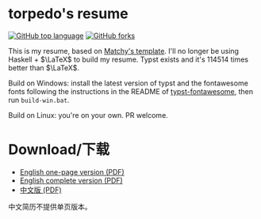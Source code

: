 # torpedo's resume

[![GitHub top language](https://img.shields.io/github/languages/top/ice1000/resume.svg)](https://github.com/ice1000/resume)
[![GitHub forks](https://img.shields.io/github/forks/ice1000/resume.svg?style=social&label=Fork)](https://github.com/ice1000/resume)

This is my resume, based on [Matchy's template](https://github.com/matchy233/typst-chi-cv-template).
I'll no longer be using Haskell + $\LaTeX$ to build my resume. Typst exists and it's 114514 times better than $\LaTeX$.

Build on Windows: install the latest version of typst and the fontawesome fonts following the instructions in the README of [typst-fontawesome](https://github.com/duskmoon314/typst-fontawesome), then run `build-win.bat`.

Build on Linux: you're on your own. PR welcome.

# Download/下载

+ [English one-page version (PDF)](./resume.pdf)
+ [English complete version (PDF)](./resume-elab.pdf)
+ [中文版 (PDF)](./resume-cn.pdf)

中文简历不提供单页版本。
